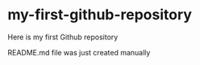 # my-first-github-repository
Here is my first Github repository

README.md file was just created manually
